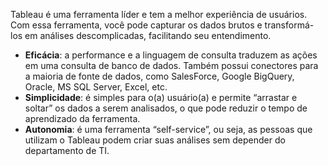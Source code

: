 
Tableau é uma ferramenta líder e tem a melhor experiência de usuários. Com essa ferramenta, você pode capturar os dados brutos e transformá-los em análises descomplicadas, facilitando seu entendimento.

- **Eficácia**: a performance e a linguagem de consulta traduzem as ações em uma consulta de banco de dados. Também possui conectores para a maioria de fonte de dados, como SalesForce, Google BigQuery, Oracle, MS SQL Server, Excel, etc.
- **Simplicidade**: é simples para o(a) usuário(a) e permite “arrastar e soltar” os dados a serem analisados, o que pode reduzir o tempo de aprendizado da ferramenta.
- **Autonomia**: é uma ferramenta “self-service”, ou seja, as pessoas que utilizam o Tableau podem criar suas análises sem depender do departamento de TI.